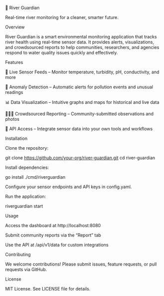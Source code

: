 🌊 River Guardian

Real-time river monitoring for a cleaner, smarter future.

Overview

River Guardian is a smart environmental monitoring application that tracks river health using real-time sensor data. It provides alerts, visualizations, and crowdsourced reports to help communities, researchers, and agencies respond to water quality issues quickly and effectively.

Features

📡 Live Sensor Feeds – Monitor temperature, turbidity, pH, conductivity, and more

🚨 Anomaly Detection – Automatic alerts for pollution events and unusual readings

📊 Data Visualization – Intuitive graphs and maps for historical and live data

🧑‍🤝‍🧑 Crowdsourced Reporting – Community-submitted observations and photos

🔌 API Access – Integrate sensor data into your own tools and workflows

Installation

Clone the repository:

git clone https://github.com/your-org/river-guardian.git
cd river-guardian

Install dependencies:

go install ./cmd/riverguardian

Configure your sensor endpoints and API keys in config.yaml.

Run the application:

riverguardian start

Usage

Access the dashboard at http://localhost:8080

Submit community reports via the “Report” tab

Use the API at /api/v1/data for custom integrations

Contributing

We welcome contributions! Please submit issues, feature requests, or pull requests via GitHub.

License

MIT License. See LICENSE file for details.

